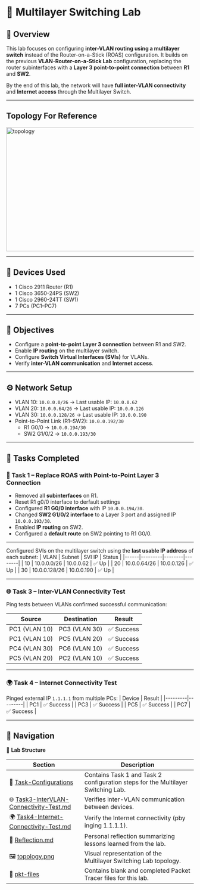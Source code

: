 # 🧩 Multilayer Switching Lab

## 📘 Overview
This lab focuses on configuring **inter-VLAN routing using a multilayer switch** instead of the Router-on-a-Stick (ROAS) configuration. It builds on the previous **VLAN-Router-on-a-Stick Lab** configuration, replacing the router subinterfaces with a **Layer 3 point-to-point connection** between **R1** and **SW2**.  

By the end of this lab, the network will have **full inter-VLAN connectivity** and **Internet access** through the Multilayer Switch.

---

## Topology For Reference
<img width="672" height="333" alt="topology" src="https://github.com/user-attachments/assets/a184dcd7-a2a7-450e-b700-8637ccfe82b7" />

---

## 🧰 Devices Used
- 1 Cisco 2911 Router (R1)  
- 1 Cisco 3650-24PS (SW2)
- 1 Cisco 2960-24TT (SW1)  
- 7 PCs (PC1–PC7)  

---

## 🧠 Objectives
- Configure a **point-to-point Layer 3 connection** between R1 and SW2.  
- Enable **IP routing** on the multilayer switch.  
- Configure **Switch Virtual Interfaces (SVIs)** for VLANs.  
- Verify **inter-VLAN communication** and **Internet access**.

---

## ⚙️ Network Setup
- VLAN 10: `10.0.0.0/26` → Last usable IP: `10.0.0.62`  
- VLAN 20: `10.0.0.64/26` → Last usable IP: `10.0.0.126`  
- VLAN 30: `10.0.0.128/26` → Last usable IP: `10.0.0.190`  
- Point-to-Point Link (R1–SW2): `10.0.0.192/30`  
  - R1 G0/0 → `10.0.0.194/30`  
  - SW2 G1/0/2 → `10.0.0.193/30`

---

## 🧩 Tasks Completed

### 🧱 Task 1 – Replace ROAS with Point-to-Point Layer 3 Connection
- Removed all **subinterfaces** on R1.
- Reset R1 g0/0 interface to derfault settings
- Configured **R1 G0/0 interface** with IP `10.0.0.194/30`.  
- Changed **SW2 G1/0/2 interface** to a Layer 3 port and assigned IP `10.0.0.193/30`.  
- Enabled **IP routing** on SW2.  
- Configured a **default route** on SW2 pointing to R1 G0/0.  

---

Configured SVIs on the multilayer switch using the **last usable IP address** of each subnet:
| VLAN | Subnet | SVI IP | Status |
|------|---------|--------|--------|
| 10 | 10.0.0.0/26 | 10.0.0.62 | ✅ Up |
| 20 | 10.0.0.64/26 | 10.0.0.126 | ✅ Up |
| 30 | 10.0.0.128/26 | 10.0.0.190 | ✅ Up |

---

### 🌐 Task 3 – Inter-VLAN Connectivity Test
Ping tests between VLANs confirmed successful communication:

| Source | Destination | Result |
|---------|--------------|---------|
| PC1 (VLAN 10) | PC3 (VLAN 30) | ✅ Success |
| PC1 (VLAN 10) | PC5 (VLAN 20) | ✅ Success |
| PC4 (VLAN 30) | PC6 (VLAN 10) | ✅ Success |
| PC5 (VLAN 20) | PC2 (VLAN 10) | ✅ Success |

---

### 🌍 Task 4 – Internet Connectivity Test
Pinged external IP `1.1.1.1` from multiple PCs:
| Device | Result |
|---------|---------|
| PC1 | ✅ Success |
| PC3 | ✅ Success |
| PC5 | ✅ Success |
| PC7 | ✅ Success |

---

## 🧭 Navigation

📁 **Lab Structure**

| Section | Description |
|----------|--------------|
| 🧩 [Task-Configurations](./Task-Configurations/) | Contains Task 1 and Task 2 configuration steps for the Multilayer Switching Lab. |
| 🌐 [Task3-InterVLAN-Connectivity-Test.md](./Task3-InterVLAN-Connectivity-Test.md) | Verifies inter-VLAN communication between devices. |
| 🌍 [Task4-Internet-Connectivity-Test.md](./Task4-Internet-Connectivity-Test.md) | Verify the Internet connectivity (pby inging 1.1.1.1). |
| 🧠 [Reflection.md](./Reflection.md) | Personal reflection summarizing lessons learned from the lab. |
| 🖼️ [topology.png](./topology.png) | Visual representation of the Multilayer Switching Lab topology. |
| 💾 [pkt-files](./pkt-files/) | Contains blank and completed Packet Tracer files for this lab. |

